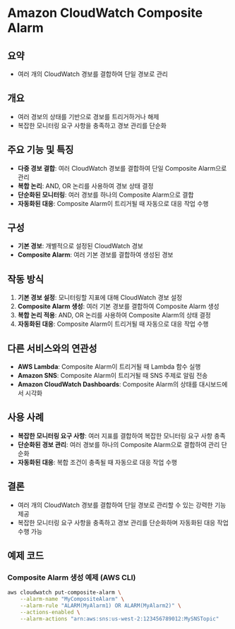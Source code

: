 # Amazon CloudWatch Composite Alarm

## 요약
- 여러 개의 CloudWatch 경보를 결합하여 단일 경보로 관리

## 개요
- 여러 경보의 상태를 기반으로 경보를 트리거하거나 해제
- 복잡한 모니터링 요구 사항을 충족하고 경보 관리를 단순화

## 주요 기능 및 특징
- **다중 경보 결합**: 여러 CloudWatch 경보를 결합하여 단일 Composite Alarm으로 관리
- **복합 논리**: AND, OR 논리를 사용하여 경보 상태 결정
- **단순화된 모니터링**: 여러 경보를 하나의 Composite Alarm으로 결합
- **자동화된 대응**: Composite Alarm이 트리거될 때 자동으로 대응 작업 수행

## 구성
- **기본 경보**: 개별적으로 설정된 CloudWatch 경보
- **Composite Alarm**: 여러 기본 경보를 결합하여 생성된 경보

## 작동 방식
1. **기본 경보 설정**: 모니터링할 지표에 대해 CloudWatch 경보 설정
2. **Composite Alarm 생성**: 여러 기본 경보를 결합하여 Composite Alarm 생성
3. **복합 논리 적용**: AND, OR 논리를 사용하여 Composite Alarm의 상태 결정
4. **자동화된 대응**: Composite Alarm이 트리거될 때 자동으로 대응 작업 수행

## 다른 서비스와의 연관성
- **AWS Lambda**: Composite Alarm이 트리거될 때 Lambda 함수 실행
- **Amazon SNS**: Composite Alarm이 트리거될 때 SNS 주제로 알림 전송
- **Amazon CloudWatch Dashboards**: Composite Alarm의 상태를 대시보드에서 시각화

## 사용 사례
- **복잡한 모니터링 요구 사항**: 여러 지표를 결합하여 복잡한 모니터링 요구 사항 충족
- **단순화된 경보 관리**: 여러 경보를 하나의 Composite Alarm으로 결합하여 관리 단순화
- **자동화된 대응**: 복합 조건이 충족될 때 자동으로 대응 작업 수행

## 결론
- 여러 개의 CloudWatch 경보를 결합하여 단일 경보로 관리할 수 있는 강력한 기능 제공
- 복잡한 모니터링 요구 사항을 충족하고 경보 관리를 단순화하며 자동화된 대응 작업 수행 가능

## 예제 코드
### Composite Alarm 생성 예제 (AWS CLI)
```bash
aws cloudwatch put-composite-alarm \
    --alarm-name "MyCompositeAlarm" \
    --alarm-rule "ALARM(MyAlarm1) OR ALARM(MyAlarm2)" \
    --actions-enabled \
    --alarm-actions "arn:aws:sns:us-west-2:123456789012:MySNSTopic"
```